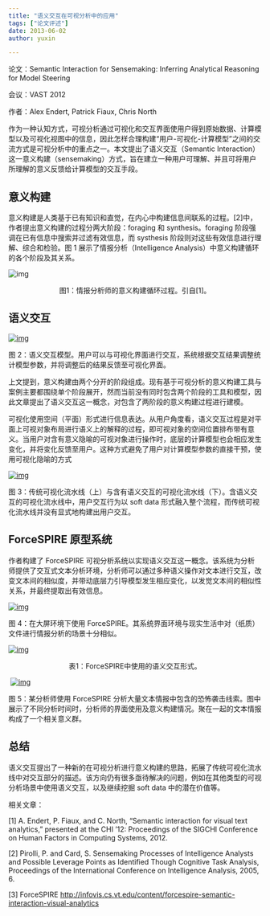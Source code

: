 ```yaml
---
title: "语义交互在可视分析中的应用"
tags: ["论文评述"]
date: 2013-06-02
author: yuxin 

---
```


论文：Semantic Interaction for Sensemaking: Inferring Analytical Reasoning for Model Steering

会议：VAST 2012

作者：Alex Endert, Patrick Fiaux, Chris North

作为一种认知方式，可视分析通过可视化和交互界面使用户得到原始数据、计算模型以及可视化视图中的信息，因此怎样合理构建“用户-可视化-计算模型”之间的交流方式是可视分析中的重点之一。本文提出了语义交互（Semantic Interaction）这一意义构建（sensemaking）方式，旨在建立一种用户可理解、并且可将用户所理解的意义反馈给计算模型的交互手段。

## 意义构建

意义构建是人类基于已有知识和直觉，在内心中构建信息间联系的过程。[2]中，作者提出意义构建的过程分两大阶段：foraging 和 synthesis。foraging 阶段强调在已有信息中搜索并过滤有效信息，而 systhesis 阶段则对这些有效信息进行理解、综合和检验。图 1 展示了情报分析（Intelligence Analysis）中意义构建循环的各个阶段及其关系。

![img](http://www.cad.zju.edu.cn/home/vagblog/wp-content/uploads/2013/06/sensemaking_loop.png)

<center>图1：情报分析师的意义构建循环过程。引自[1]。</center>

## 语义交互

[![img](http://www.cad.zju.edu.cn/home/vagblog/wp-content/uploads/2013/06/semantic_interaction.png)](http://www.cad.zju.edu.cn/home/vagblog/wp-content/uploads/2013/06/semantic_interaction.png)

图 2：语义交互模型。用户可以与可视化界面进行交互，系统根据交互结果调整统计模型参数，并将调整后的结果反馈至可视化界面。

上文提到，意义构建由两个分开的阶段组成。现有基于可视分析的意义构建工具与案例主要都围绕单个阶段展开，然而当前没有同时包含两个阶段的工具和模型，因此文章提出了语义交互这一概念，对包含了两阶段的意义构建过程进行建模。

可视化使用空间（平面）形式进行信息表达。从用户角度看，语义交互过程是对平面上可视对象布局进行语义上的解释的过程，即可视对象的空间位置排布带有意义。当用户对含有意义隐喻的可视对象进行操作时，底层的计算模型也会相应发生变化，并将变化反馈至用户。这种方式避免了用户对计算模型参数的直接干预，使用可视化隐喻的方式

[![img](http://www.cad.zju.edu.cn/home/vagblog/wp-content/uploads/2013/06/sa_algorithm.png)](http://www.cad.zju.edu.cn/home/vagblog/wp-content/uploads/2013/06/sa_algorithm.png)

图 3：传统可视化流水线（上）与含有语义交互的可视化流水线（下）。含语义交互的可视化流水线中，用户交互行为以 soft data 形式融入整个流程，而传统可视化流水线并没有显式地构建出用户交互。

## ForceSPIRE 原型系统

作者构建了 ForceSPIRE 可视分析系统以实现语义交互这一概念。该系统为分析师提供了交互式文本分析环境，分析师可以通过多种语义操作对文本进行交互，改变文本间的相似度，并带动底层力引导模型发生相应变化，以发觉文本间的相似性关系，并最终提取出有效信息。

[![img](http://www.cad.zju.edu.cn/home/vagblog/wp-content/uploads/2013/06/forcespire_reallife.png)](http://www.cad.zju.edu.cn/home/vagblog/wp-content/uploads/2013/06/forcespire_reallife.png)

图 4：在大屏环境下使用 ForceSPIRE。其系统界面环境与现实生活中对（纸质）文件进行情报分析的场景十分相似。

[![img](http://www.cad.zju.edu.cn/home/vagblog/wp-content/uploads/2013/06/si_actions_table.png)](http://www.cad.zju.edu.cn/home/vagblog/wp-content/uploads/2013/06/si_actions_table.png)

<center>表1：ForceSPIRE中使用的语义交互形式。</center>

​ [![img](http://www.cad.zju.edu.cn/home/vagblog/wp-content/uploads/2013/06/user_study_interface.png)](http://www.cad.zju.edu.cn/home/vagblog/wp-content/uploads/2013/06/user_study_interface.png)

图 5：某分析师使用 ForceSPIRE 分析大量文本情报中包含的恐怖袭击线索。图中展示了不同分析时间时，分析师的界面使用及意义构建情况。聚在一起的文本情报构成了一个相关意义群。

## 总结

语义交互提出了一种新的在可视分析进行意义构建的思路，拓展了传统可视化流水线中对交互部分的描述。该方向仍有很多亟待解决的问题，例如在其他类型的可视分析场景中使用语义交互，以及继续挖掘 soft data 中的潜在价值等。

相关文章：

[1] A. Endert, P. Fiaux, and C. North, “Semantic interaction for visual text analytics,” presented at the CHI ’12: Proceedings of the SIGCHI Conference on Human Factors in Computing Systems, 2012.

[2] Pirolli, P. and Card, S. Sensemaking Processes of Intelligence Analysts and Possible Leverage Points as Identified Though Cognitive Task Analysis, Proceedings of the International Conference on Intelligence Analysis, 2005, 6.

[3] ForceSPIRE http://infovis.cs.vt.edu/content/forcespire-semantic-interaction-visual-analytics
